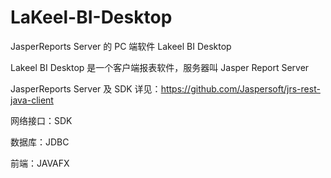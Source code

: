 # LaKeel-BI-Desktop

JasperReports Server 的 PC 端软件 Lakeel BI Desktop

Lakeel BI Desktop 是一个客户端报表软件，服务器叫 Jasper Report Server

JasperReports Server 及 SDK 详见：https://github.com/Jaspersoft/jrs-rest-java-client

网络接口：SDK 

数据库：JDBC

前端：JAVAFX
